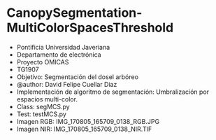 # CanopySegmentation-MultiColorSpacesThreshold
- Pontificia Universidad Javeriana
- Departamento de electrónica
- Proyecto OMICAS
- TG1907
- Objetivo: Segmentación del dosel arbóreo
- @author: David Felipe Cuellar Diaz
- Implementación de algoritmo de segmentación: Umbralización por espacios multi-color.
- Class: segMCS.py
- Test: testMCS.py
- Imagen RGB: IMG_170805_165709_0138_RGB.JPG
- Imagen NIR: IMG_170805_165709_0138_NIR.TIF
